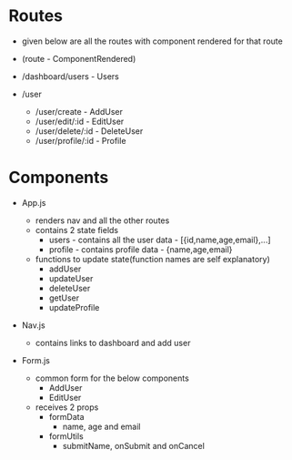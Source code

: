 # Routes

- given below are all the routes with component rendered for that route
- (route - ComponentRendered)

- /dashboard/users - Users
- /user
  - /user/create - AddUser
  - /user/edit/:id - EditUser
  - /user/delete/:id - DeleteUser
  - /user/profile/:id - Profile

# Components

- App.js

  - renders nav and all the other routes
  - contains 2 state fields
    - users - contains all the user data - [{id,name,age,email},...]
    - profile - contains profile data - {name,age,email}
  - functions to update state(function names are self explanatory)
    - addUser
    - updateUser
    - deleteUser
    - getUser
    - updateProfile

- Nav.js

  - contains links to dashboard and add user

- Form.js

  - common form for the below components
    - AddUser
    - EditUser
  - receives 2 props
    - formData
      - name, age and email
    - formUtils
      - submitName, onSubmit and onCancel
